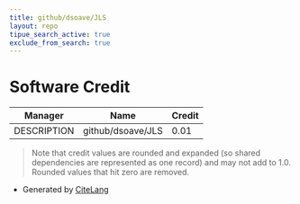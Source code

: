```yaml
---
title: github/dsoave/JLS
layout: repo
tipue_search_active: true
exclude_from_search: true
---
```

# Software Credit

|Manager|Name|Credit|
|-------|----|------|
|DESCRIPTION|github/dsoave/JLS|0.01|


> Note that credit values are rounded and expanded (so shared dependencies are represented as one record) and may not add to 1.0. Rounded values that hit zero are removed.


- Generated by [CiteLang](https://github.com/vsoch/citelang)
